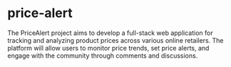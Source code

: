 # price-alert
The PriceAlert project aims to develop a full-stack web application for tracking and analyzing product prices across various online retailers.  The platform will allow users to monitor price trends, set price alerts, and engage with the community through comments and discussions. 

